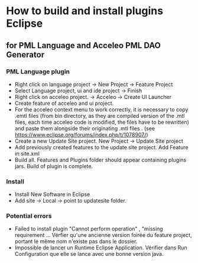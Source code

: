 # How to build and install plugins Eclipse 
## for PML Language and Acceleo PML DAO Generator

### PML Language plugin
-   Right click on language project -> New Project -> Feature Project
-   Select Language project, ui and ide project -> Finish
-   Right click on acceleo project. -> Acceleo -> Create UI Launcher 
-   Create feature of acceleo and ui project. 
-   For the acceleo context menu to work correctly, it is necessary to copy .emtl files (from bin directory, as they are compiled version of the .mtl files, each time acceleo code is modified, the files have to be rewritten) and paste them alongside their originating .mtl files . (see https://www.eclipse.org/forums/index.php/t/1078907/) 
-   Create a new Update Site project. New Project -> Update Site project
-   Add previously created features to the update site project. Add Feature in site.xml
-   Build all. Features and Plugins folder should appear containing plugins jars.
Build of plugin is complete.

### Install 
- Install New Software in Eclipse
- Add site -> Local -> point to updatesite folder.

### Potential errors
-  Failed to install plugin "Cannot perform operation" , "missing requirement ... Vérfier qu'une ancienne version foirée du feature project, portant le même nom n'existe pas dans le dossier.
- Impossible de lancer un Runtime Eclipse Application. Vérifier dans Run Configuration que elle se lance avec une bonne version java. 